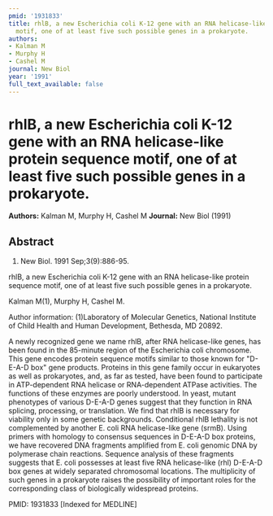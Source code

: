 ```yaml
---
pmid: '1931833'
title: rhlB, a new Escherichia coli K-12 gene with an RNA helicase-like protein sequence
  motif, one of at least five such possible genes in a prokaryote.
authors:
- Kalman M
- Murphy H
- Cashel M
journal: New Biol
year: '1991'
full_text_available: false
---
```


# rhlB, a new Escherichia coli K-12 gene with an RNA helicase-like protein sequence motif, one of at least five such possible genes in a prokaryote.
**Authors:** Kalman M, Murphy H, Cashel M
**Journal:** New Biol (1991)

## Abstract

1. New Biol. 1991 Sep;3(9):886-95.

rhlB, a new Escherichia coli K-12 gene with an RNA helicase-like protein 
sequence motif, one of at least five such possible genes in a prokaryote.

Kalman M(1), Murphy H, Cashel M.

Author information:
(1)Laboratory of Molecular Genetics, National Institute of Child Health and 
Human Development, Bethesda, MD 20892.

A newly recognized gene we name rhlB, after RNA helicase-like genes, has been 
found in the 85-minute region of the Escherichia coli chromosome. This gene 
encodes protein sequence motifs similar to those known for "D-E-A-D box" gene 
products. Proteins in this gene family occur in eukaryotes as well as 
prokaryotes, and, as far as tested, have been found to participate in 
ATP-dependent RNA helicase or RNA-dependent ATPase activities. The functions of 
these enzymes are poorly understood. In yeast, mutant phenotypes of various 
D-E-A-D genes suggest that they function in RNA splicing, processing, or 
translation. We find that rhlB is necessary for viability only in some genetic 
backgrounds. Conditional rhlB lethality is not complemented by another E. coli 
RNA helicase-like gene (srmB). Using primers with homology to consensus 
sequences in D-E-A-D box proteins, we have recovered DNA fragments amplified 
from E. coli genomic DNA by polymerase chain reactions. Sequence analysis of 
these fragments suggests that E. coli possesses at least five RNA helicase-like 
(rhl) D-E-A-D box genes at widely separated chromosomal locations. The 
multiplicity of such genes in a prokaryote raises the possibility of important 
roles for the corresponding class of biologically widespread proteins.

PMID: 1931833 [Indexed for MEDLINE]
